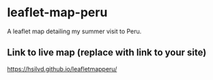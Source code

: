 # leaflet-map-peru
A leaflet map detailing my summer visit to Peru.

## Link to live map (replace with link to your site)
https://hsilvd.github.io/leafletmapperu/

